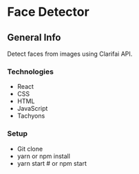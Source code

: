 # Face Detector



## General Info
Detect faces from images using Clarifai API.

### Technologies

* React
* CSS
* HTML
* JavaScript
* Tachyons

### Setup

* Git clone
* yarn or npm install
* yarn start # or npm start
